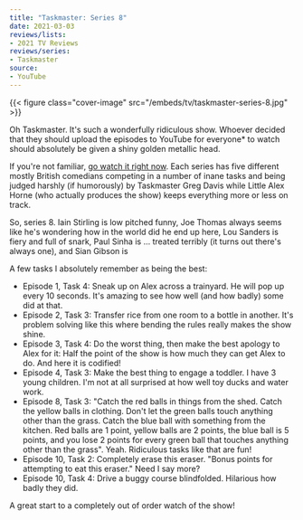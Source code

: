 ```yaml
---
title: "Taskmaster: Series 8"
date: 2021-03-03
reviews/lists:
- 2021 TV Reviews
reviews/series:
- Taskmaster
source:
- YouTube
---
```

{{< figure class="cover-image" src="/embeds/tv/taskmaster-series-8.jpg" >}}

Oh Taskmaster. It's such a wonderfully ridiculous show. Whoever decided that they should upload the episodes to YouTube for everyone* to watch should absolutely be given a shiny golden metallic head. 

If you're not familiar, [go watch it right now](https://www.youtube.com/channel/UCT5C7yaO3RVuOgwP8JVAujQ). Each series has five different mostly British comedians competing in a number of inane tasks and being judged harshly (if humorously) by Taskmaster Greg Davis while Little Alex Horne (who actually produces the show) keeps everything more or less on track. 

So, series 8. Iain Stirling is low pitched funny, Joe Thomas always seems like he's wondering how in the world did he end up here, Lou Sanders is fiery and full of snark, Paul Sinha is ... treated terribly (it turns out there's always one), and Sian Gibson is 

A few tasks I absolutely remember as being the best: 

* Episode 1, Task 4: Sneak up on Alex across a trainyard. He will pop up every 10 seconds. It's amazing to see how well (and how badly) some did at that. 
* Episode 2, Task 3: Transfer rice from one room to a bottle in another. It's problem solving like this where bending the rules really makes the show shine. 
* Episode 3, Task 4: Do the worst thing, then make the best apology to Alex for it: Half the point of the show is how much they can get Alex to do. And here it is codified!
* Episode 4, Task 3: Make the best thing to engage a toddler. I have 3 young children. I'm not at all surprised at how well toy ducks and water work. 
* Episode 8, Task 3: "Catch the red balls in things from the shed. Catch the yellow balls in clothing. Don't let the green balls touch anything other than the grass. Catch the blue ball with something from the kitchen. Red balls are 1 point, yellow balls are 2 points, the blue ball is 5 points, and you lose 2 points for every green ball that touches anything other than the grass". Yeah. Ridiculous tasks like that are fun!
* Episode 10, Task 2: Completely erase this eraser. "Bonus points for attempting to eat this eraser." Need I say more? 
* Episode 10, Task 4: Drive a buggy course blindfolded. Hilarious how badly they did. 

A great start to a completely out of order watch of the show!